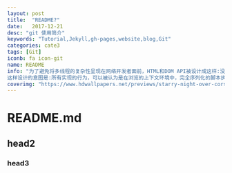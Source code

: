 ```yaml
---
layout: post
title:  "README?"
date:   2017-12-21
desc: "git 使用简介"
keywords: "Tutorial,Jekyll,gh-pages,website,blog,Git"
categories: cate3
tags: [Git]
iconb: fa icon-git
name: README
info: "为了避免将多线程的复杂性呈现在网络开发者面前，HTML和DOM API被设计成这样:没有脚本可以察觉到任何其他同时执行的脚本。即便是通过workers接口。
这样设计的意图是:所有实现的行为，可以被认为是在浏览的上下文环境中，完全序列化的脚本执行"
coverimg: "https://www.hdwallpapers.net/previews/starry-night-over-corsica-986.jpg"
---
```

# README.md

## head2

### head3